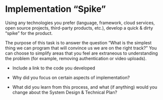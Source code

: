 # Implementation “Spike”
Using any technologies you prefer (language, framework, cloud services, open source projects, third-party products, etc.), develop a quick & dirty “spike” for the product.

The purpose of this task is to answer the question “What is the simplest thing we can program that will convince us we are on the right track?” You can choose to simplify areas that you feel are extraneous to understanding the problem (for example, removing authentication or video uploads).

* Include a link to the code you developed

* Why did you focus on certain aspects of implementation?

* What did you learn from this process, and what (if anything) would you change about the System Design & Technical Plan?

